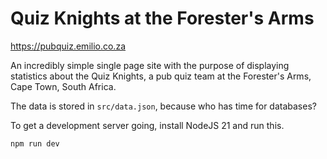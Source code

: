 # Quiz Knights at the Forester's Arms

<https://pubquiz.emilio.co.za>

An incredibly simple single page site with the purpose of displaying statistics about the Quiz Knights, a pub quiz team at the Forester's Arms, Cape Town, South Africa.

The data is stored in `src/data.json`, because who has time for databases?

To get a development server going, install NodeJS 21 and run this.
```
npm run dev
```